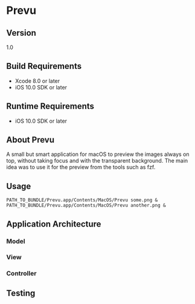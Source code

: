 # Prevu

## Version
1.0

## Build Requirements
+ Xcode 8.0 or later
+ iOS 10.0 SDK or later

## Runtime Requirements
+ iOS 10.0 SDK or later

## About Prevu
A small but smart application for macOS to preview the images always on top, without taking focus and with the transparent background. The main idea was to use it for the preview from the tools such as fzf.

## Usage
```
PATH_TO_BUNDLE/Prevu.app/Contents/MacOS/Prevu some.png &
PATH_TO_BUNDLE/Prevu.app/Contents/MacOS/Prevu another.png &
```

## Application Architecture

### Model

### View

### Controller


## Testing

